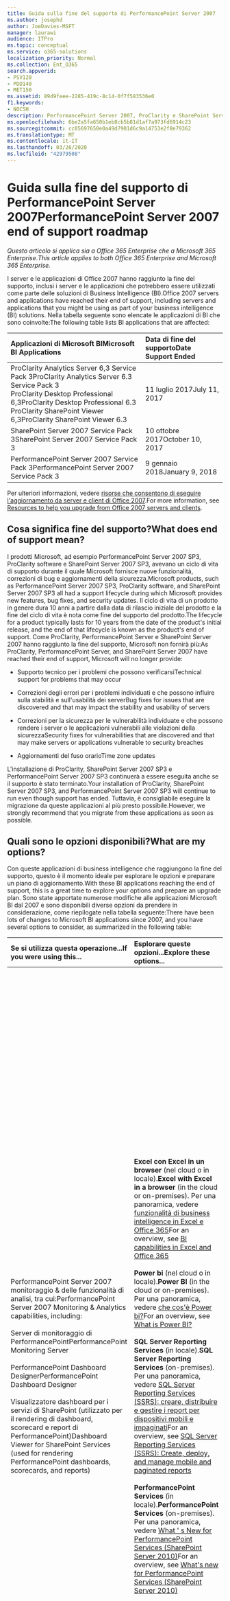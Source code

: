 ```yaml
---
title: Guida sulla fine del supporto di PerformancePoint Server 2007
ms.author: josephd
author: JoeDavies-MSFT
manager: laurawi
audience: ITPro
ms.topic: conceptual
ms.service: o365-solutions
localization_priority: Normal
ms.collection: Ent_O365
search.appverid:
- PSV120
- PDD140
- MET150
ms.assetid: 89d9feee-2285-419c-8c14-0f7f583536e0
f1.keywords:
- NOCSH
description: PerformancePoint Server 2007, ProClarity e SharePoint Server 2007 hanno raggiunto la fine del supporto. Leggere questo articolo per pianificare l'aggiornamento della soluzione BI.
ms.openlocfilehash: 6be2a5fa650b1eb8cb5b81d1af7a973fd6914c23
ms.sourcegitcommit: cc05697650e0a49d7901d6c9a14753e2f8e79362
ms.translationtype: MT
ms.contentlocale: it-IT
ms.lasthandoff: 03/26/2020
ms.locfileid: "42979508"
---
```

# <a name="performancepoint-server-2007-end-of-support-roadmap"></a><span data-ttu-id="b3b0a-104">Guida sulla fine del supporto di PerformancePoint Server 2007</span><span class="sxs-lookup"><span data-stu-id="b3b0a-104">PerformancePoint Server 2007 end of support roadmap</span></span>

<span data-ttu-id="b3b0a-105">*Questo articolo si applica sia a Office 365 Enterprise che a Microsoft 365 Enterprise*.</span><span class="sxs-lookup"><span data-stu-id="b3b0a-105">*This article applies to both Office 365 Enterprise and Microsoft 365 Enterprise.*</span></span>

<span data-ttu-id="b3b0a-106">I server e le applicazioni di Office 2007 hanno raggiunto la fine del supporto, inclusi i server e le applicazioni che potrebbero essere utilizzati come parte delle soluzioni di Business Intelligence (BI).</span><span class="sxs-lookup"><span data-stu-id="b3b0a-106">Office 2007 servers and applications have reached their end of support, including servers and applications that you might be using as part of your business intelligence (BI) solutions.</span></span> <span data-ttu-id="b3b0a-107">Nella tabella seguente sono elencate le applicazioni di BI che sono coinvolte:</span><span class="sxs-lookup"><span data-stu-id="b3b0a-107">The following table lists BI applications that are affected:</span></span>
  
|<span data-ttu-id="b3b0a-108">**Applicazioni di Microsoft BI**</span><span class="sxs-lookup"><span data-stu-id="b3b0a-108">**Microsoft BI Applications**</span></span>|<span data-ttu-id="b3b0a-109">**Data di fine del supporto**</span><span class="sxs-lookup"><span data-stu-id="b3b0a-109">**Date Support Ended**</span></span>|
|:-----|:-----|
|<span data-ttu-id="b3b0a-110">ProClarity Analytics Server 6,3 Service Pack 3</span><span class="sxs-lookup"><span data-stu-id="b3b0a-110">ProClarity Analytics Server 6.3 Service Pack 3</span></span>  <br/> <span data-ttu-id="b3b0a-111">ProClarity Desktop Professional 6,3</span><span class="sxs-lookup"><span data-stu-id="b3b0a-111">ProClarity Desktop Professional 6.3</span></span>  <br/> <span data-ttu-id="b3b0a-112">ProClarity SharePoint Viewer 6,3</span><span class="sxs-lookup"><span data-stu-id="b3b0a-112">ProClarity SharePoint Viewer 6.3</span></span>  <br/> |<span data-ttu-id="b3b0a-113">11 luglio 2017</span><span class="sxs-lookup"><span data-stu-id="b3b0a-113">July 11, 2017</span></span>  <br/> |
|<span data-ttu-id="b3b0a-114">SharePoint Server 2007 Service Pack 3</span><span class="sxs-lookup"><span data-stu-id="b3b0a-114">SharePoint Server 2007 Service Pack 3</span></span>  <br/> |<span data-ttu-id="b3b0a-115">10 ottobre 2017</span><span class="sxs-lookup"><span data-stu-id="b3b0a-115">October 10, 2017</span></span>  <br/> |
|<span data-ttu-id="b3b0a-116">PerformancePoint Server 2007 Service Pack 3</span><span class="sxs-lookup"><span data-stu-id="b3b0a-116">PerformancePoint Server 2007 Service Pack 3</span></span>  <br/> |<span data-ttu-id="b3b0a-117">9 gennaio 2018</span><span class="sxs-lookup"><span data-stu-id="b3b0a-117">January 9, 2018</span></span>  <br/> |
   
<span data-ttu-id="b3b0a-118">Per ulteriori informazioni, vedere [risorse che consentono di eseguire l'aggiornamento da server e client di Office 2007](upgrade-from-office-2007-servers-and-products.md).</span><span class="sxs-lookup"><span data-stu-id="b3b0a-118">For more information, see [Resources to help you upgrade from Office 2007 servers and clients](upgrade-from-office-2007-servers-and-products.md).</span></span>
  
## <a name="what-does-end-of-support-mean"></a><span data-ttu-id="b3b0a-119">Cosa significa fine del supporto?</span><span class="sxs-lookup"><span data-stu-id="b3b0a-119">What does end of support mean?</span></span>

<span data-ttu-id="b3b0a-120">I prodotti Microsoft, ad esempio PerformancePoint Server 2007 SP3, ProClarity software e SharePoint Server 2007 SP3, avevano un ciclo di vita di supporto durante il quale Microsoft fornisce nuove funzionalità, correzioni di bug e aggiornamenti della sicurezza.</span><span class="sxs-lookup"><span data-stu-id="b3b0a-120">Microsoft products, such as PerformancePoint Server 2007 SP3, ProClarity software, and SharePoint Server 2007 SP3 all had a support lifecycle during which Microsoft provides new features, bug fixes, and security updates.</span></span> <span data-ttu-id="b3b0a-121">Il ciclo di vita di un prodotto in genere dura 10 anni a partire dalla data di rilascio iniziale del prodotto e la fine del ciclo di vita è nota come fine del supporto del prodotto.</span><span class="sxs-lookup"><span data-stu-id="b3b0a-121">The lifecycle for a product typically lasts for 10 years from the date of the product's initial release, and the end of that lifecycle is known as the product's end of support.</span></span> <span data-ttu-id="b3b0a-122">Come ProClarity, PerformancePoint Server e SharePoint Server 2007 hanno raggiunto la fine del supporto, Microsoft non fornirà più:</span><span class="sxs-lookup"><span data-stu-id="b3b0a-122">As ProClarity, PerformancePoint Server, and SharePoint Server 2007 have reached their end of support, Microsoft will no longer provide:</span></span>
  
- <span data-ttu-id="b3b0a-123">Supporto tecnico per i problemi che possono verificarsi</span><span class="sxs-lookup"><span data-stu-id="b3b0a-123">Technical support for problems that may occur</span></span>
    
- <span data-ttu-id="b3b0a-124">Correzioni degli errori per i problemi individuati e che possono influire sulla stabilità e sull'usabilità dei server</span><span class="sxs-lookup"><span data-stu-id="b3b0a-124">Bug fixes for issues that are discovered and that may impact the stability and usability of servers</span></span>
    
- <span data-ttu-id="b3b0a-125">Correzioni per la sicurezza per le vulnerabilità individuate e che possono rendere i server o le applicazioni vulnerabili alle violazioni della sicurezza</span><span class="sxs-lookup"><span data-stu-id="b3b0a-125">Security fixes for vulnerabilities that are discovered and that may make servers or applications vulnerable to security breaches</span></span>
    
- <span data-ttu-id="b3b0a-126">Aggiornamenti del fuso orario</span><span class="sxs-lookup"><span data-stu-id="b3b0a-126">Time zone updates</span></span>
    
<span data-ttu-id="b3b0a-127">L'installazione di ProClarity, SharePoint Server 2007 SP3 e PerformancePoint Server 2007 SP3 continuerà a essere eseguita anche se il supporto è stato terminato.</span><span class="sxs-lookup"><span data-stu-id="b3b0a-127">Your installation of ProClarity, SharePoint Server 2007 SP3, and PerformancePoint Server 2007 SP3 will continue to run even though support has ended.</span></span> <span data-ttu-id="b3b0a-128">Tuttavia, è consigliabile eseguire la migrazione da queste applicazioni al più presto possibile.</span><span class="sxs-lookup"><span data-stu-id="b3b0a-128">However, we strongly recommend that you migrate from these applications as soon as possible.</span></span>
  
## <a name="what-are-my-options"></a><span data-ttu-id="b3b0a-129">Quali sono le opzioni disponibili?</span><span class="sxs-lookup"><span data-stu-id="b3b0a-129">What are my options?</span></span>

<span data-ttu-id="b3b0a-130">Con queste applicazioni di business intelligence che raggiungono la fine del supporto, questo è il momento ideale per esplorare le opzioni e preparare un piano di aggiornamento.</span><span class="sxs-lookup"><span data-stu-id="b3b0a-130">With these BI applications reaching the end of support, this is a great time to explore your options and prepare an upgrade plan.</span></span> <span data-ttu-id="b3b0a-131">Sono state apportate numerose modifiche alle applicazioni Microsoft BI dal 2007 e sono disponibili diverse opzioni da prendere in considerazione, come riepilogate nella tabella seguente:</span><span class="sxs-lookup"><span data-stu-id="b3b0a-131">There have been lots of changes to Microsoft BI applications since 2007, and you have several options to consider, as summarized in the following table:</span></span>
  
|<span data-ttu-id="b3b0a-132">**Se si utilizza questa operazione...**</span><span class="sxs-lookup"><span data-stu-id="b3b0a-132">**If you were using this...**</span></span>|<span data-ttu-id="b3b0a-133">**Esplorare queste opzioni...**</span><span class="sxs-lookup"><span data-stu-id="b3b0a-133">**Explore these options...**</span></span>|<span data-ttu-id="b3b0a-134">**Tieni presente che...**</span><span class="sxs-lookup"><span data-stu-id="b3b0a-134">**And keep this in mind...**</span></span>|
|:-----|:-----|:-----|
| <span data-ttu-id="b3b0a-135">PerformancePoint Server 2007 monitoraggio &amp; delle funzionalità di analisi, tra cui:</span><span class="sxs-lookup"><span data-stu-id="b3b0a-135">PerformancePoint Server 2007 Monitoring &amp; Analytics capabilities, including:</span></span>  <br/><br/>  <span data-ttu-id="b3b0a-136">Server di monitoraggio di PerformancePoint</span><span class="sxs-lookup"><span data-stu-id="b3b0a-136">PerformancePoint Monitoring Server</span></span>  <br/><br/>  <span data-ttu-id="b3b0a-137">PerformancePoint Dashboard Designer</span><span class="sxs-lookup"><span data-stu-id="b3b0a-137">PerformancePoint Dashboard Designer</span></span>  <br/><br/>  <span data-ttu-id="b3b0a-138">Visualizzatore dashboard per i servizi di SharePoint (utilizzato per il rendering di dashboard, scorecard e report di PerformancePoint)</span><span class="sxs-lookup"><span data-stu-id="b3b0a-138">Dashboard Viewer for SharePoint Services (used for rendering PerformancePoint dashboards, scorecards, and reports)</span></span>  <br/> |<span data-ttu-id="b3b0a-139">**Excel con Excel in un browser** (nel cloud o in locale).</span><span class="sxs-lookup"><span data-stu-id="b3b0a-139">**Excel with Excel in a browser** (in the cloud or on-premises).</span></span> <span data-ttu-id="b3b0a-140">Per una panoramica, vedere [funzionalità di business intelligence in Excel e Office 365](https://support.office.com/article/26c0548e-124c-4fd3-aab3-5f64568cb743.aspx)</span><span class="sxs-lookup"><span data-stu-id="b3b0a-140">For an overview, see [BI capabilities in Excel and Office 365](https://support.office.com/article/26c0548e-124c-4fd3-aab3-5f64568cb743.aspx)</span></span> <br/><br/> <span data-ttu-id="b3b0a-141">**Power bi** (nel cloud o in locale).</span><span class="sxs-lookup"><span data-stu-id="b3b0a-141">**Power BI** (in the cloud or on-premises).</span></span> <span data-ttu-id="b3b0a-142">Per una panoramica, vedere [che cos'è Power bi?](https://go.microsoft.com/fwlink/?linkid=841341)</span><span class="sxs-lookup"><span data-stu-id="b3b0a-142">For an overview, see [What is Power BI?](https://go.microsoft.com/fwlink/?linkid=841341)</span></span> <br/><br/> <span data-ttu-id="b3b0a-143">**SQL Server Reporting Services** (in locale).</span><span class="sxs-lookup"><span data-stu-id="b3b0a-143">**SQL Server Reporting Services** (on-premises).</span></span> <span data-ttu-id="b3b0a-144">Per una panoramica, vedere [SQL Server Reporting Services (SSRS): creare, distribuire e gestire i report per dispositivi mobili e impaginati](https://go.microsoft.com/fwlink/?linkid=841342)</span><span class="sxs-lookup"><span data-stu-id="b3b0a-144">For an overview, see [SQL Server Reporting Services (SSRS): Create, deploy, and manage mobile and paginated reports](https://go.microsoft.com/fwlink/?linkid=841342)</span></span> <br/><br/> <span data-ttu-id="b3b0a-145">**PerformancePoint Services** (in locale).</span><span class="sxs-lookup"><span data-stu-id="b3b0a-145">**PerformancePoint Services** (on-premises).</span></span> <span data-ttu-id="b3b0a-146">Per una panoramica, vedere [What ' s New for PerformancePoint Services (SharePoint Server 2010)](https://go.microsoft.com/fwlink/?linkid=841343)</span><span class="sxs-lookup"><span data-stu-id="b3b0a-146">For an overview, see [What's new for PerformancePoint Services (SharePoint Server 2010)](https://go.microsoft.com/fwlink/?linkid=841343)</span></span> <br/> |<span data-ttu-id="b3b0a-147">Excel è disponibile come soluzione online (basata su cloud) o locale.</span><span class="sxs-lookup"><span data-stu-id="b3b0a-147">Excel is available as either an online (cloud-based) or on-premises solution.</span></span> <span data-ttu-id="b3b0a-148">Molte esigenze di creazione di report e dashboard possono essere soddisfatte con le funzionalità di Excel.</span><span class="sxs-lookup"><span data-stu-id="b3b0a-148">Many reporting and dashboard needs can be met with the capabilities of Excel.</span></span>  <br/><br/> <span data-ttu-id="b3b0a-149">Power BI è disponibile come soluzione online o locale.</span><span class="sxs-lookup"><span data-stu-id="b3b0a-149">Power BI is available as either an online or an on-premises solution.</span></span> <span data-ttu-id="b3b0a-150">Power BI non è incluso in Office 365, ma è possibile iniziare a usare Power BI gratuitamente e, in base all'utilizzo dei dati e alle esigenze aziendali, eseguire l'aggiornamento a Power BI Pro.</span><span class="sxs-lookup"><span data-stu-id="b3b0a-150">Power BI is not included in Office 365, but you can get started using Power BI for free, and then, depending on your data usage and business needs, upgrade to Power BI Pro.</span></span> <br/> <br/> <span data-ttu-id="b3b0a-151">Reporting Services e PerformancePoint Services sono entrambe soluzioni locali.</span><span class="sxs-lookup"><span data-stu-id="b3b0a-151">Reporting Services and PerformancePoint Services are both on-premises solutions.</span></span>  <br/><br/> <span data-ttu-id="b3b0a-152">PerformancePoint Services è disponibile in SharePoint Server 2010, SharePoint Server 2013 e SharePoint Server 2016.</span><span class="sxs-lookup"><span data-stu-id="b3b0a-152">PerformancePoint Services is available in SharePoint Server 2010, SharePoint Server 2013, and SharePoint Server 2016.</span></span> <br/> <br/> <span data-ttu-id="b3b0a-153">Alcune caratteristiche e i tipi di report disponibili in PerformancePoint Server 2007 non sono disponibili in Excel, Power BI, Reporting Services o PerformancePoint Services.</span><span class="sxs-lookup"><span data-stu-id="b3b0a-153">Some features and report types that were available in PerformancePoint Server 2007 are not available in Excel, Power BI, Reporting Services, or PerformancePoint Services.</span></span> <span data-ttu-id="b3b0a-154">È consigliabile esaminare le funzionalità disponibili per determinare la soluzione ottimale per le proprie esigenze aziendali.</span><span class="sxs-lookup"><span data-stu-id="b3b0a-154">You'll want to review the available features to determine the best solution for your business needs.</span></span>  <br/> |
| <span data-ttu-id="b3b0a-155">Software di ProClarity, tra cui:</span><span class="sxs-lookup"><span data-stu-id="b3b0a-155">ProClarity software, including:</span></span> <br/> <br/>  <span data-ttu-id="b3b0a-156">ProClarity Desktop Professional</span><span class="sxs-lookup"><span data-stu-id="b3b0a-156">ProClarity Desktop Professional</span></span>  <br/> <br/> <span data-ttu-id="b3b0a-157">ProClarity Analytics Server</span><span class="sxs-lookup"><span data-stu-id="b3b0a-157">ProClarity Analytics Server</span></span>  <br/> <br/> <span data-ttu-id="b3b0a-158">Visualizzatore di ProClarity di SharePoint</span><span class="sxs-lookup"><span data-stu-id="b3b0a-158">ProClarity SharePoint Viewer</span></span>  <br/> |<span data-ttu-id="b3b0a-159">**Collaborare con un partner Microsoft** per identificare una soluzione più adatta alle proprie esigenze.</span><span class="sxs-lookup"><span data-stu-id="b3b0a-159">**Work with a Microsoft partner** to identify a solution that best meets your needs.</span></span> <span data-ttu-id="b3b0a-160">Visitare il [centro per i partner Microsoft](https://go.microsoft.com/fwlink/?linkid=841249)</span><span class="sxs-lookup"><span data-stu-id="b3b0a-160">Visit the [Microsoft Partner Center](https://go.microsoft.com/fwlink/?linkid=841249)</span></span> <br/><br/> <span data-ttu-id="b3b0a-161">È inoltre possibile valutare l'utilizzo di Excel con Excel in un browser, Power BI, SQL Server Reporting Services o PerformancePoint Services.</span><span class="sxs-lookup"><span data-stu-id="b3b0a-161">You can also consider using Excel with Excel in a browser, Power BI, SQL Server Reporting Services, or PerformancePoint Services.</span></span>  <br/> |<span data-ttu-id="b3b0a-162">Molte, ma non tutte, le caratteristiche e le funzionalità disponibili nel software di ProClarity sono disponibili in altre offerte Microsoft, tra cui Excel, Power BI, Reporting Services e PerformancePoint Services.</span><span class="sxs-lookup"><span data-stu-id="b3b0a-162">Several, but not all, features and capabilities that were available in ProClarity software are available in other Microsoft offerings, including Excel, Power BI, Reporting Services, and PerformancePoint Services.</span></span>  <br/> |
|<span data-ttu-id="b3b0a-163">Indicatori KPI di SharePoint Server 2007, detti anche indicatori KPI MOSS</span><span class="sxs-lookup"><span data-stu-id="b3b0a-163">SharePoint Server 2007 KPIs (also called MOSS KPIs)</span></span>  <br/> |<span data-ttu-id="b3b0a-164">**Excel con Excel Services**.</span><span class="sxs-lookup"><span data-stu-id="b3b0a-164">**Excel with Excel Services**.</span></span> <span data-ttu-id="b3b0a-165">Per una panoramica, vedere [Business Intelligence in Excel ed Excel Services (SharePoint Server 2013)](https://support.office.com/article/2740f10c-579d-4b40-a1d9-7beb5d38547c.aspx)</span><span class="sxs-lookup"><span data-stu-id="b3b0a-165">For an overview, see [Business intelligence in Excel and Excel Services (SharePoint Server 2013)](https://support.office.com/article/2740f10c-579d-4b40-a1d9-7beb5d38547c.aspx)</span></span> <br/> |<span data-ttu-id="b3b0a-166">Gli indicatori KPI MOSS creati con SharePoint Server 2007 possono essere utilizzati in SharePoint Server 2010, SharePoint Server 2013 e SharePoint Server 2016; Tuttavia, non è possibile creare nuovi indicatori KPI MOSS.</span><span class="sxs-lookup"><span data-stu-id="b3b0a-166">MOSS KPIs that were created using SharePoint Server 2007 can be used in SharePoint Server 2010, SharePoint Server 2013, and SharePoint Server 2016; however, new MOSS KPIs cannot be created.</span></span>  <br/> |
|<span data-ttu-id="b3b0a-167">Excel 2007</span><span class="sxs-lookup"><span data-stu-id="b3b0a-167">Excel 2007</span></span>  <br/> |<span data-ttu-id="b3b0a-168">**Excel** (nel cloud o in locale).</span><span class="sxs-lookup"><span data-stu-id="b3b0a-168">**Excel** (in the cloud or on-premises).</span></span> <span data-ttu-id="b3b0a-169">Per una panoramica, vedere [funzionalità di business intelligence in Excel e Office 365](https://support.office.com/article/26c0548e-124c-4fd3-aab3-5f64568cb743.aspx)</span><span class="sxs-lookup"><span data-stu-id="b3b0a-169">For an overview, see [BI capabilities in Excel and Office 365](https://support.office.com/article/26c0548e-124c-4fd3-aab3-5f64568cb743.aspx)</span></span> <br/><br/> <span data-ttu-id="b3b0a-170">**Power bi** (nel cloud o in locale).</span><span class="sxs-lookup"><span data-stu-id="b3b0a-170">**Power BI** (in the cloud or on-premises).</span></span> <span data-ttu-id="b3b0a-171">Per una panoramica, vedere [che cos'è Power bi?](https://go.microsoft.com/fwlink/?linkid=841341)</span><span class="sxs-lookup"><span data-stu-id="b3b0a-171">For an overview, see [What is Power BI?](https://go.microsoft.com/fwlink/?linkid=841341)</span></span> <br/> |<span data-ttu-id="b3b0a-172">Sia Excel sia Power BI offrono le soluzioni basate su cloud e locali dell'organizzazione, con supporto per un'ampia gamma di origini dati.</span><span class="sxs-lookup"><span data-stu-id="b3b0a-172">Both Excel and Power BI offer your organization cloud-based and on-premises solutions, with support for a wide variety of data sources.</span></span>  <br/> |
   
### <a name="what-if-i-need-help-selecting-a-solution"></a><span data-ttu-id="b3b0a-173">Che cosa succede se si ha bisogno di assistenza selezionando una soluzione?</span><span class="sxs-lookup"><span data-stu-id="b3b0a-173">What if I need help selecting a solution?</span></span>

<span data-ttu-id="b3b0a-174">Con molte scelte di business intelligence disponibili, potrebbe sembrare preponderante determinare l'opzione migliore.</span><span class="sxs-lookup"><span data-stu-id="b3b0a-174">With so many BI choices available, it might seem overwhelming to determine which option is best.</span></span> <span data-ttu-id="b3b0a-175">È disponibile una guida online per aiutarti.</span><span class="sxs-lookup"><span data-stu-id="b3b0a-175">We have an online guide available to help you.</span></span> <span data-ttu-id="b3b0a-176">Vedere [scelta degli strumenti di Business Intelligence (BI) di Microsoft per l'analisi e la creazione di report](https://go.microsoft.com/fwlink/?linkid=839877).</span><span class="sxs-lookup"><span data-stu-id="b3b0a-176">See [Choosing Microsoft Business Intelligence (BI) tools for analysis and reporting](https://go.microsoft.com/fwlink/?linkid=839877).</span></span>
  
### <a name="what-happens-if-i-dont-upgrade-now"></a><span data-ttu-id="b3b0a-177">Cosa succede se non si esegue l'aggiornamento?</span><span class="sxs-lookup"><span data-stu-id="b3b0a-177">What happens if I don't upgrade now?</span></span>

<span data-ttu-id="b3b0a-178">È possibile scegliere di non eseguire l'aggiornamento in questo momento.</span><span class="sxs-lookup"><span data-stu-id="b3b0a-178">You can choose to not upgrade at this time.</span></span> <span data-ttu-id="b3b0a-179">I server e le applicazioni esistenti continueranno a essere eseguiti.</span><span class="sxs-lookup"><span data-stu-id="b3b0a-179">Your existing servers and applications will continue to run.</span></span> <span data-ttu-id="b3b0a-180">Tuttavia, non si riceveranno ulteriori aggiornamenti, inclusi gli aggiornamenti della sicurezza, dopo la fine del supporto.</span><span class="sxs-lookup"><span data-stu-id="b3b0a-180">However, you won't receive any further updates - including security updates - after support has ended.</span></span> <span data-ttu-id="b3b0a-181">Se si verifica un problema con le applicazioni server, non sarà possibile ottenere assistenza dal supporto tecnico Microsoft.</span><span class="sxs-lookup"><span data-stu-id="b3b0a-181">And, if something goes wrong with your server applications, you won't be able to get help from Microsoft technical support.</span></span>
  
## <a name="how-do-i-plan-my-upgrade"></a><span data-ttu-id="b3b0a-182">Come si pianifica l'aggiornamento?</span><span class="sxs-lookup"><span data-stu-id="b3b0a-182">How do I plan my upgrade?</span></span>

<span data-ttu-id="b3b0a-183">Dopo aver esplorato le opzioni di aggiornamento, il passaggio successivo consiste nel preparare un piano di aggiornamento.</span><span class="sxs-lookup"><span data-stu-id="b3b0a-183">After you have explored your upgrade options, your next step is to prepare an upgrade plan.</span></span> <span data-ttu-id="b3b0a-184">Nelle sezioni seguenti sono incluse informazioni e collegamenti a risorse aggiuntive che consentono di pianificare la soluzione.</span><span class="sxs-lookup"><span data-stu-id="b3b0a-184">The following sections include information and links to additional resources to help you plan your solution.</span></span> <span data-ttu-id="b3b0a-185">Per quanto riguarda le applicazioni di Microsoft BI, sono disponibili quattro opzioni principali, tra cui due che funzionano sia nel cloud o in locale, che sono soluzioni solo in locale:</span><span class="sxs-lookup"><span data-stu-id="b3b0a-185">When it comes to Microsoft BI applications, you have four main options, including two that work both in the cloud or on-premises, and two that are on-premises-only solutions:</span></span>
  
|<span data-ttu-id="b3b0a-186">**Opzione**</span><span class="sxs-lookup"><span data-stu-id="b3b0a-186">**Option**</span></span>|<span data-ttu-id="b3b0a-187">**Nel cloud o in locale?**</span><span class="sxs-lookup"><span data-stu-id="b3b0a-187">**In the cloud or on-premises?**</span></span>|
|:-----|:-----|
|[<span data-ttu-id="b3b0a-188">Excel</span><span class="sxs-lookup"><span data-stu-id="b3b0a-188">Excel</span></span>](#excel-with-sharepoint-server-on-premises) <br/> |<span data-ttu-id="b3b0a-189">Sia</span><span class="sxs-lookup"><span data-stu-id="b3b0a-189">Both</span></span>  <br/> |
|[<span data-ttu-id="b3b0a-190">Power BI</span><span class="sxs-lookup"><span data-stu-id="b3b0a-190">Power BI</span></span>](#use-power-bi-in-the-cloud-or on-premises) <br/> |<span data-ttu-id="b3b0a-191">Sia</span><span class="sxs-lookup"><span data-stu-id="b3b0a-191">Both</span></span>  <br/> |
|[<span data-ttu-id="b3b0a-192">Reporting Services</span><span class="sxs-lookup"><span data-stu-id="b3b0a-192">Reporting Services</span></span>](#use-reporting-services-on-premises) <br/> |<span data-ttu-id="b3b0a-193">Solo locale</span><span class="sxs-lookup"><span data-stu-id="b3b0a-193">On-premises only</span></span>  <br/> |
|[<span data-ttu-id="b3b0a-194">PerformancePoint Services</span><span class="sxs-lookup"><span data-stu-id="b3b0a-194">PerformancePoint Services</span></span>](#use-performancepoint-services-on-premises) <br/> |<span data-ttu-id="b3b0a-195">Solo locale</span><span class="sxs-lookup"><span data-stu-id="b3b0a-195">On-premises only</span></span>  <br/> |
   
### <a name="use-excel-in-the-cloud-or-on-premises"></a><span data-ttu-id="b3b0a-196">Utilizzare Excel (nel cloud o in locale)</span><span class="sxs-lookup"><span data-stu-id="b3b0a-196">Use Excel (in the cloud or on-premises)</span></span>

<span data-ttu-id="b3b0a-197">Con Excel, noto anche come Excel Services in SharePoint Server, gli utenti possono visualizzare e utilizzare le cartelle di lavoro in una finestra del browser, anche se Excel non è installato nel computer in uso.</span><span class="sxs-lookup"><span data-stu-id="b3b0a-197">With Excel—also known as Excel Services in SharePoint Server—people can view and use workbooks in a browser window, even if Excel is not installed on their computer.</span></span> <span data-ttu-id="b3b0a-198">È possibile utilizzare Excel per creare report, scorecard e dashboard e quindi condividere le cartelle di lavoro con altri utenti mediante Excel in un browser, indipendentemente dal fatto che si utilizzi SharePoint Online come parte di Office 365 o SharePoint Server locale.</span><span class="sxs-lookup"><span data-stu-id="b3b0a-198">You can use Excel to create reports, scorecards, and dashboards, and then share your workbooks with others by using Excel in a browser, whether you're using SharePoint Online as part of Office 365, or SharePoint Server on-premises.</span></span> <span data-ttu-id="b3b0a-199">E, è possibile utilizzare i dati archiviati in locale o nel cloud, che consente di utilizzare un'ampia gamma di origini dati.</span><span class="sxs-lookup"><span data-stu-id="b3b0a-199">And, you can use data stored on-premises or in the cloud, which gives you the ability to use a wide variety of data sources.</span></span>
  
<span data-ttu-id="b3b0a-200">Nella tabella seguente vengono confrontati i principali vantaggi derivanti dall'utilizzo di Excel con Office 365 per l'utilizzo di Excel con SharePoint Server, con ulteriori informazioni in basso.</span><span class="sxs-lookup"><span data-stu-id="b3b0a-200">The following table compares key advantages of using Excel with Office 365 to using Excel with SharePoint Server, with additional information below.</span></span>
  
|<span data-ttu-id="b3b0a-201">**[Excel con Office 365 (nel cloud)](#excel-with-office-365-in-the-cloud)**</span><span class="sxs-lookup"><span data-stu-id="b3b0a-201">**[Excel with Office 365 (in the cloud)](#excel-with-office-365-in-the-cloud)**</span></span>|<span data-ttu-id="b3b0a-202">**[Excel con SharePoint Server (in locale)](#excel-with-sharepoint-server-on-premises)**</span><span class="sxs-lookup"><span data-stu-id="b3b0a-202">**[Excel with SharePoint Server (on-premises)](#excel-with-sharepoint-server-on-premises)**</span></span>|
|:-----|:-----|
|<span data-ttu-id="b3b0a-203">**È possibile ottenere la versione più recente di Excel**.</span><span class="sxs-lookup"><span data-stu-id="b3b0a-203">**You get the latest, greatest version of Excel**.</span></span> <span data-ttu-id="b3b0a-204">Con Office 365, è possibile ottenere la versione più recente di Excel, che include i tipi di grafico potenti e nuovi, la possibilità di creare grafici e tabelle in modo semplice e rapido e il supporto per altre origini dati.</span><span class="sxs-lookup"><span data-stu-id="b3b0a-204">With Office 365, you get the latest version of Excel, which includes powerful, new chart types, the ability to create charts and tables quickly and easily, and support for more data sources.</span></span> <br/> <br/> <span data-ttu-id="b3b0a-205">L' **installazione è molto più semplice**.</span><span class="sxs-lookup"><span data-stu-id="b3b0a-205">**Setup is much simpler**.</span></span> <span data-ttu-id="b3b0a-206">Excel è incluso in Office 365 for business, quindi non c'è un sollevamento di carichi pesanti da parte vostra.</span><span class="sxs-lookup"><span data-stu-id="b3b0a-206">Excel is included with Office 365 for business, so there's no heavy lifting on your part.</span></span> <span data-ttu-id="b3b0a-207">Iscriviti e accedi e sarai sempre più veloce e in esecuzione in modo più efficiente rispetto all'aggiornamento dei server locali.</span><span class="sxs-lookup"><span data-stu-id="b3b0a-207">Sign up and sign in, and you'll be up and running faster and more efficiently than upgrading your on-premises servers.</span></span> <br/> <br/> <span data-ttu-id="b3b0a-208">**Gli utenti hanno accesso a tutte le cartelle di lavoro in qualsiasi luogo**.</span><span class="sxs-lookup"><span data-stu-id="b3b0a-208">**People have everywhere access to their workbooks**.</span></span> <span data-ttu-id="b3b0a-209">Gli utenti possono visualizzare le cartelle di lavoro in modo sicuro ovunque si trovino, usando il proprio computer, Smart Phone e tablet.</span><span class="sxs-lookup"><span data-stu-id="b3b0a-209">People can securely view workbooks from wherever they are, using their computer, smart phone, and tablet.</span></span> <br/> <br/> <span data-ttu-id="b3b0a-210">Sono **disponibili altre informazioni**.</span><span class="sxs-lookup"><span data-stu-id="b3b0a-210">**There's more**!</span></span> <span data-ttu-id="b3b0a-211">Vedere [funzionalità di business intelligence in Excel e Office 365](https://support.office.com/article/26c0548e-124c-4fd3-aab3-5f64568cb743.aspx)</span><span class="sxs-lookup"><span data-stu-id="b3b0a-211">See [BI capabilities in Excel and Office 365](https://support.office.com/article/26c0548e-124c-4fd3-aab3-5f64568cb743.aspx)</span></span> <br/> |<span data-ttu-id="b3b0a-212">**È possibile gestire le impostazioni globali**.</span><span class="sxs-lookup"><span data-stu-id="b3b0a-212">**You manage your global settings**.</span></span> <span data-ttu-id="b3b0a-213">In qualità di amministratore di SharePoint, è possibile specificare le impostazioni globali, ad esempio la sicurezza, il bilanciamento del carico, la gestione delle sessioni, la memorizzazione nella cache delle cartelle di lavoro e le connessioni dati esterne.</span><span class="sxs-lookup"><span data-stu-id="b3b0a-213">As a SharePoint administrator, you can specify global settings, such as security, load balancing, session management, workbook caching, and external data connections.</span></span> <br/> <br/> <span data-ttu-id="b3b0a-214">**È possibile utilizzare Excel Services con PerformancePoint Services**.</span><span class="sxs-lookup"><span data-stu-id="b3b0a-214">**You can use Excel Services with PerformancePoint Services**.</span></span> <span data-ttu-id="b3b0a-215">È possibile configurare Excel Services e PerformancePoint Services come parte dell'installazione di SharePoint Server e includere i report di Excel Services nei dashboard di PerformancePoint.</span><span class="sxs-lookup"><span data-stu-id="b3b0a-215">You can configure Excel Services and PerformancePoint Services as part of your SharePoint Server installation, and include Excel Services reports in your PerformancePoint dashboards.</span></span> <br/> <br/> <span data-ttu-id="b3b0a-216">Sono **disponibili altre informazioni**.</span><span class="sxs-lookup"><span data-stu-id="b3b0a-216">**There's more**!</span></span> <span data-ttu-id="b3b0a-217">Vedere [Business Intelligence in Excel ed Excel Services (SharePoint Server 2013)](https://support.office.com/article/2740f10c-579d-4b40-a1d9-7beb5d38547c.aspx)</span><span class="sxs-lookup"><span data-stu-id="b3b0a-217">See [Business intelligence in Excel and Excel Services (SharePoint Server 2013)](https://support.office.com/article/2740f10c-579d-4b40-a1d9-7beb5d38547c.aspx)</span></span> <br/> |
   
#### <a name="excel-with-office-365-in-the-cloud"></a><span data-ttu-id="b3b0a-218">Excel con Office 365 (nel cloud)</span><span class="sxs-lookup"><span data-stu-id="b3b0a-218">Excel with Office 365 (in the cloud)</span></span>

<span data-ttu-id="b3b0a-219">Se si passa a Office 365, sono disponibili i servizi e le applicazioni più aggiornati, tra cui Excel 2016.</span><span class="sxs-lookup"><span data-stu-id="b3b0a-219">If you move to Office 365, you'll have the most up-to-date services and applications, including Excel 2016.</span></span> <span data-ttu-id="b3b0a-220">PerformancePoint Services non è disponibile in Office 365, quindi sostituirà il contenuto del dashboard di PerformancePoint con cartelle di lavoro di Excel o altri report.</span><span class="sxs-lookup"><span data-stu-id="b3b0a-220">PerformancePoint Services is not available in Office 365, so you'll be replacing your PerformancePoint dashboard content with Excel workbooks or other reports.</span></span> <span data-ttu-id="b3b0a-221">La buona notizia è che Excel 2016 ha un sacco di nuovi tipi di grafico e la creazione di dashboard impressionanti in Excel è più facile che mai.</span><span class="sxs-lookup"><span data-stu-id="b3b0a-221">The good news is, Excel 2016 has lots of new chart types and creating impressive dashboards in Excel is easier than ever.</span></span> <span data-ttu-id="b3b0a-222">E vengono aggiunte regolarmente nuove funzionalità.</span><span class="sxs-lookup"><span data-stu-id="b3b0a-222">And, new features are being added regularly.</span></span> <span data-ttu-id="b3b0a-223">Per ulteriori informazioni, vedere [What ' s New in Excel 2016 for Windows](https://support.office.com/article/5fdb9208-ff33-45b6-9e08-1f5cdb3a6c73.aspx).</span><span class="sxs-lookup"><span data-stu-id="b3b0a-223">To learn more, see [What's New in Excel 2016 for Windows](https://support.office.com/article/5fdb9208-ff33-45b6-9e08-1f5cdb3a6c73.aspx).</span></span>
  
<span data-ttu-id="b3b0a-224">Quando si acquistano 50 seggi o più di Office 365, il team di Microsoft FastTrack può essere di aiuto per la configurazione.</span><span class="sxs-lookup"><span data-stu-id="b3b0a-224">And, when you purchase 50 seats or more of Office 365, the Microsoft FastTrack team can help you get set up.</span></span> <span data-ttu-id="b3b0a-225">Per ulteriori informazioni, visitare [FastTrack](https://www.microsoft.com/fasttrack/microsoft-365/office-365).</span><span class="sxs-lookup"><span data-stu-id="b3b0a-225">To learn more, visit [FastTrack](https://www.microsoft.com/fasttrack/microsoft-365/office-365).</span></span>
  
#### <a name="excel-with-sharepoint-server-on-premises"></a><span data-ttu-id="b3b0a-226">Excel con SharePoint Server (in locale)</span><span class="sxs-lookup"><span data-stu-id="b3b0a-226">Excel with SharePoint Server (on-premises)</span></span>

<span data-ttu-id="b3b0a-227">Se si esegue l'aggiornamento a una versione più recente di SharePoint, è possibile utilizzare Excel con Excel Services o in un browser, come indicato di seguito:</span><span class="sxs-lookup"><span data-stu-id="b3b0a-227">If you upgrade to a newer version of SharePoint, you can use Excel with Excel Services or in a browser, as follows:</span></span>
  
- <span data-ttu-id="b3b0a-228">Excel Services in SharePoint Server 2010</span><span class="sxs-lookup"><span data-stu-id="b3b0a-228">Excel Services in SharePoint Server 2010</span></span>
    
- <span data-ttu-id="b3b0a-229">Excel Services in SharePoint Server 2013</span><span class="sxs-lookup"><span data-stu-id="b3b0a-229">Excel Services in SharePoint Server 2013</span></span>
    
- <span data-ttu-id="b3b0a-230">Excel, che fa parte di Office Online Server, installato separatamente da SharePoint Server 2016</span><span class="sxs-lookup"><span data-stu-id="b3b0a-230">Excel, which is part of Office Online Server, installed separately from SharePoint Server 2016</span></span>
    
<span data-ttu-id="b3b0a-231">È possibile configurare PerformancePoint Services anche nella nuova versione di SharePoint Server e utilizzarlo insieme a Excel.</span><span class="sxs-lookup"><span data-stu-id="b3b0a-231">You can configure PerformancePoint Services in your new version of SharePoint Server as well, and use that together with Excel.</span></span>
  
<span data-ttu-id="b3b0a-232">Per ulteriori informazioni sulle opzioni di aggiornamento di SharePoint, vedere la Guida [di orientamento alla fine del supporto di SharePoint Server 2007](sharepoint-2007-end-of-support.md).</span><span class="sxs-lookup"><span data-stu-id="b3b0a-232">To learn more about your SharePoint upgrade options, see [SharePoint Server 2007 end of support Roadmap](sharepoint-2007-end-of-support.md).</span></span>
  
<span data-ttu-id="b3b0a-233">Per ulteriori informazioni su Excel Services, vedere [Panoramica di Excel Services (SharePoint Server 2010)](https://go.microsoft.com/fwlink/?linkid=841362).</span><span class="sxs-lookup"><span data-stu-id="b3b0a-233">To learn more about Excel Services, see [Excel Services overview (SharePoint Server 2010)](https://go.microsoft.com/fwlink/?linkid=841362).</span></span>
  
### <a name="use-power-bi-in-the-cloud-or-on-premises"></a><span data-ttu-id="b3b0a-234">Utilizzare Power BI (nel cloud o in locale)</span><span class="sxs-lookup"><span data-stu-id="b3b0a-234">Use Power BI (in the cloud or on-premises)</span></span>

<span data-ttu-id="b3b0a-235">Power BI è una famiglia di strumenti di analisi aziendale per l'analisi dei dati e la condivisione delle informazioni.</span><span class="sxs-lookup"><span data-stu-id="b3b0a-235">Power BI is a suite of business analytics tools to analyze data and share insights.</span></span> <span data-ttu-id="b3b0a-236">Con Power BI, è possibile creare report e dashboard interattivi utilizzando origini dati locali o online.</span><span class="sxs-lookup"><span data-stu-id="b3b0a-236">With Power BI, you can create interactive reports and dashboards using on-premises or online data sources.</span></span> <span data-ttu-id="b3b0a-237">Gli utenti possono visualizzare e utilizzare i report e i dashboard utilizzando i computer o i dispositivi mobili.</span><span class="sxs-lookup"><span data-stu-id="b3b0a-237">People can view and use your reports and dashboards using their computers or mobile devices.</span></span>
  
<span data-ttu-id="b3b0a-238">Power BI non è incluso in Office 365 o SharePoint Server, ma è un'offerta separata che include il desktop Power bi, i gateway Power BI e il servizio Power BI.</span><span class="sxs-lookup"><span data-stu-id="b3b0a-238">Power BI is not included in Office 365 or SharePoint Server, but is a separate offering that includes Power BI Desktop, Power BI gateways, and the Power BI service.</span></span> <span data-ttu-id="b3b0a-239">Power BI si integra anche con SharePoint Online.</span><span class="sxs-lookup"><span data-stu-id="b3b0a-239">Power BI also integrates with SharePoint Online.</span></span> <span data-ttu-id="b3b0a-240">È possibile iniziare a utilizzare Power BI gratuitamente e, in base all'utilizzo dei dati e alle esigenze aziendali, eseguire l'aggiornamento a Power BI Pro.</span><span class="sxs-lookup"><span data-stu-id="b3b0a-240">You can get started with Power BI for free, and depending on your data usage and business needs, upgrade to Power BI Pro.</span></span> <span data-ttu-id="b3b0a-241">Per ulteriori informazioni, vedere [che cos'è Power bi?](https://go.microsoft.com/fwlink/?linkid=841341)</span><span class="sxs-lookup"><span data-stu-id="b3b0a-241">To learn more, see [What is Power BI?](https://go.microsoft.com/fwlink/?linkid=841341)</span></span>
  
### <a name="use-reporting-services-on-premises"></a><span data-ttu-id="b3b0a-242">Utilizzare Reporting Services (in locale)</span><span class="sxs-lookup"><span data-stu-id="b3b0a-242">Use Reporting Services (on-premises)</span></span>

<span data-ttu-id="b3b0a-243">SQL Server Reporting Services offre una soluzione di reporting affidabile, insieme alla possibilità di installare e configurare Reporting Services in modalità nativa o in modalità integrata di SharePoint.</span><span class="sxs-lookup"><span data-stu-id="b3b0a-243">SQL Server Reporting Services provides a robust reporting solution, along with the ability to install and configure Reporting Services in either native mode or SharePoint integrated mode.</span></span> <span data-ttu-id="b3b0a-244">È possibile creare report utilizzando diversi strumenti, tra cui progettazione report, Generatore report e Power View.</span><span class="sxs-lookup"><span data-stu-id="b3b0a-244">You can author reports using several tools, including Report Designer, Report Builder, and Power View.</span></span> <span data-ttu-id="b3b0a-245">Con l'ultima versione di SQL Server, è anche possibile utilizzare l'editore di report di SQL Server Mobile per recapitare i report che si adattano a qualsiasi dimensione dello schermo, offrendo all'organizzazione la possibilità di usare i report sui propri dispositivi mobili.</span><span class="sxs-lookup"><span data-stu-id="b3b0a-245">With the latest release of SQL Server, you can also use SQL Server Mobile Report Publisher to deliver reports that scale to any screen size, giving your organization the ability to consume reports on their mobile devices.</span></span> <span data-ttu-id="b3b0a-246">Per ulteriori informazioni, vedere [SQL Server Reporting Services (SSRS): creare, distribuire e gestire i report per dispositivi mobili e impaginati](https://go.microsoft.com/fwlink/?linkid=841342).</span><span class="sxs-lookup"><span data-stu-id="b3b0a-246">To learn more, see [SQL Server Reporting Services (SSRS): Create, deploy, and manage mobile and paginated reports](https://go.microsoft.com/fwlink/?linkid=841342).</span></span>
  
### <a name="use-performancepoint-services-on-premises"></a><span data-ttu-id="b3b0a-247">Utilizzo di PerformancePoint Services (in locale)</span><span class="sxs-lookup"><span data-stu-id="b3b0a-247">Use PerformancePoint Services (on-premises)</span></span>

<span data-ttu-id="b3b0a-248">Come si sa, PerformancePoint Server 2007 è stato acquistato separatamente da SharePoint Server 2007.</span><span class="sxs-lookup"><span data-stu-id="b3b0a-248">As you know, PerformancePoint Server 2007 was purchased separately from SharePoint Server 2007.</span></span> <span data-ttu-id="b3b0a-249">A partire da SharePoint Server 2010, PerformancePoint Services è un'applicazione di servizio in SharePoint Server.</span><span class="sxs-lookup"><span data-stu-id="b3b0a-249">Beginning with SharePoint Server 2010, PerformancePoint Services is a service application in SharePoint Server.</span></span> <span data-ttu-id="b3b0a-250">Ciò significa che non è necessario acquistare licenze o hardware server distinti per poter utilizzare PerformancePoint Services.</span><span class="sxs-lookup"><span data-stu-id="b3b0a-250">This means that you do not have to purchase separate server licenses or hardware in order to use PerformancePoint Services.</span></span>
  
<span data-ttu-id="b3b0a-251">Per passare da PerformancePoint Server 2007 a PerformancePoint Services, passare a una versione più recente di SharePoint Server e configurare PerformancePoint Services.</span><span class="sxs-lookup"><span data-stu-id="b3b0a-251">To move from PerformancePoint Server 2007 to PerformancePoint Services, you move to a more recent version of SharePoint Server, and configure PerformancePoint Services.</span></span> <span data-ttu-id="b3b0a-252">La versione di SharePoint Server che si sta spostando determinerà se è possibile importare il contenuto del dashboard esistente da PerformancePoint Server 2007 a PerformancePoint Services.</span><span class="sxs-lookup"><span data-stu-id="b3b0a-252">The version of SharePoint Server you're moving to will determine whether you can import your existing dashboard content from PerformancePoint Server 2007 to PerformancePoint Services.</span></span>
  
- <span data-ttu-id="b3b0a-253">Se si esegue l'aggiornamento a SharePoint Server 2010, è possibile importare il contenuto del dashboard di PerformancePoint da PerformancePoint Server 2007 in PerformancePoint Services in SharePoint Server 2010.</span><span class="sxs-lookup"><span data-stu-id="b3b0a-253">If you're upgrading to SharePoint Server 2010, you can import your PerformancePoint dashboard content from PerformancePoint Server 2007 to PerformancePoint Services in SharePoint Server 2010.</span></span> <span data-ttu-id="b3b0a-254">Per ulteriori informazioni su come funziona, vedere [Import Wizard: PerformancePoint server 2007 content to SharePoint server 2010](https://go.microsoft.com/fwlink/?linkid=838873).</span><span class="sxs-lookup"><span data-stu-id="b3b0a-254">To learn more about how this works, see [Import Wizard: PerformancePoint Server 2007 content to SharePoint Server 2010](https://go.microsoft.com/fwlink/?linkid=838873).</span></span>
    
- <span data-ttu-id="b3b0a-255">Se si passa a SharePoint Server 2013 o a SharePoint Server 2016, è molto probabile che sia necessario creare un nuovo contenuto del dashboard (origini dati, report, scorecard e pagine del dashboard).</span><span class="sxs-lookup"><span data-stu-id="b3b0a-255">If you're moving to SharePoint Server 2013 or to SharePoint Server 2016, you'll most likely need to create new dashboard content (data sources, reports, scorecards, and dashboard pages).</span></span>
    
<span data-ttu-id="b3b0a-256">Per iniziare a utilizzare il piano di aggiornamento di PerformancePoint Services, vedere le risorse seguenti:</span><span class="sxs-lookup"><span data-stu-id="b3b0a-256">To get started on your PerformancePoint Services upgrade plan, see the following resources:</span></span>
  
1. [<span data-ttu-id="b3b0a-257">Guida di orientamento alla fine del supporto di SharePoint Server 2007</span><span class="sxs-lookup"><span data-stu-id="b3b0a-257">SharePoint Server 2007 end of support Roadmap</span></span>](sharepoint-2007-end-of-support.md)
    
2. <span data-ttu-id="b3b0a-258">Quando si conosce la versione di SharePoint a cui si sta spostando, vedere l'articolo corrispondente per PerformancePoint Services:</span><span class="sxs-lookup"><span data-stu-id="b3b0a-258">When you know which version of SharePoint you're moving to, see the corresponding article for PerformancePoint Services:</span></span>
    
  - [<span data-ttu-id="b3b0a-259">Pianificare PerformancePoint Services (SharePoint Server 2010)</span><span class="sxs-lookup"><span data-stu-id="b3b0a-259">Plan for PerformancePoint Services (SharePoint Server 2010)</span></span>](https://go.microsoft.com/fwlink/?linkid=841363)
    
  - [<span data-ttu-id="b3b0a-260">Panoramica di PerformancePoint Services in SharePoint Server 2013</span><span class="sxs-lookup"><span data-stu-id="b3b0a-260">PerformancePoint Services in SharePoint Server 2013 overview</span></span>](https://go.microsoft.com/fwlink/?linkid=841551)
    
  - [<span data-ttu-id="b3b0a-261">Panoramica di PerformancePoint Services in SharePoint Server 2016</span><span class="sxs-lookup"><span data-stu-id="b3b0a-261">PerformancePoint Services in SharePoint Server 2016 overview</span></span>](https://go.microsoft.com/fwlink/?linkid=874704)
    
<span data-ttu-id="b3b0a-262">Quando si esegue l'aggiornamento a PerformancePoint Services, è possibile utilizzare diverse nuove funzionalità e miglioramenti.</span><span class="sxs-lookup"><span data-stu-id="b3b0a-262">When you upgrade to PerformancePoint Services, you'll enjoy several new features and enhancements.</span></span> <span data-ttu-id="b3b0a-263">PerformancePoint Services offre scorecard migliorate, nuove visualizzazioni, ad esempio l'albero di scomposizione e il rapporto Dettagli KPI, e altri tipi di grafico, migliori funzionalità di filtraggio delle informazioni temporali e una migliore conformità dell'accessibilità.</span><span class="sxs-lookup"><span data-stu-id="b3b0a-263">PerformancePoint Services offers improved scorecards, new visualizations, such as the Decomposition Tree, and KPI Details report, and more chart types, better Time Intelligence filtering capabilities, and improved accessibility compliance.</span></span> <span data-ttu-id="b3b0a-264">Per ulteriori informazioni, vedere [What ' s New for PerformancePoint Services (SharePoint Server 2010)](https://go.microsoft.com/fwlink/?linkid=841343).</span><span class="sxs-lookup"><span data-stu-id="b3b0a-264">To learn more, see [What's new for PerformancePoint Services (SharePoint Server 2010)](https://go.microsoft.com/fwlink/?linkid=841343).</span></span>
  
## <a name="where-can-i-get-help-with-my-upgrade"></a><span data-ttu-id="b3b0a-265">Dove è possibile ottenere assistenza per l'aggiornamento?</span><span class="sxs-lookup"><span data-stu-id="b3b0a-265">Where can I get help with my upgrade?</span></span>

<span data-ttu-id="b3b0a-266">Se si sta eseguendo l'aggiornamento in locale o si passa a Office 365, è consigliabile collaborare con un partner Microsoft.</span><span class="sxs-lookup"><span data-stu-id="b3b0a-266">Whether you're upgrading on-premises or moving to Office 365, we recommend that you work with a Microsoft partner.</span></span> <span data-ttu-id="b3b0a-267">Un partner qualificato può essere utile per identificare la soluzione più adatta alle proprie esigenze aziendali e facilitare la distribuzione.</span><span class="sxs-lookup"><span data-stu-id="b3b0a-267">A qualified partner can help you identify the solution that best meets your business needs and assist with your deployment.</span></span> <span data-ttu-id="b3b0a-268">Visitare il [centro partner Microsoft](https://go.microsoft.com/fwlink/?linkid=841249)e utilizzare i filtri di ricerca per trovare un provider di soluzioni.</span><span class="sxs-lookup"><span data-stu-id="b3b0a-268">Visit the [Microsoft Partner Center](https://go.microsoft.com/fwlink/?linkid=841249), and use the search filters to find a solution provider.</span></span>
  
## <a name="related-topics"></a><span data-ttu-id="b3b0a-269">Argomenti correlati</span><span class="sxs-lookup"><span data-stu-id="b3b0a-269">Related topics</span></span>

[<span data-ttu-id="b3b0a-270">Risorse utili per l'aggiornamento da server e client di Office 2007</span><span class="sxs-lookup"><span data-stu-id="b3b0a-270">Resources to help you upgrade from Office 2007 servers and clients</span></span>](upgrade-from-office-2007-servers-and-products.md)